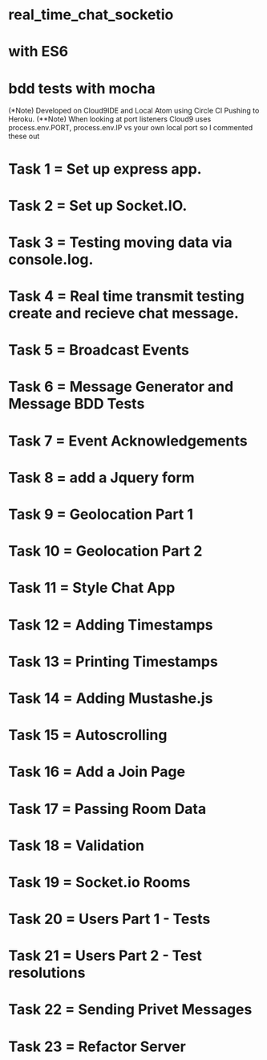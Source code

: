 # real_time_chat_socketio 
# with ES6
# bdd tests with mocha
(*Note) Developed on Cloud9IDE and Local Atom using Circle CI Pushing to Heroku.
(**Note) When looking at port listeners Cloud9 uses process.env.PORT, process.env.IP vs your own local port so I commented these out

# Task 1  = Set up express app.
# Task 2  = Set up Socket.IO.
# Task 3  = Testing moving data via console.log.
# Task 4  = Real time transmit testing create and recieve chat message.
# Task 5  = Broadcast Events
# Task 6  = Message Generator and Message BDD Tests
# Task 7  = Event Acknowledgements
# Task 8  = add a Jquery form
# Task 9  = Geolocation Part 1
# Task 10 = Geolocation Part 2
# Task 11 = Style Chat App
# Task 12 = Adding Timestamps
# Task 13 = Printing Timestamps
# Task 14 = Adding Mustashe.js
# Task 15 = Autoscrolling
# Task 16 = Add a Join Page
# Task 17 = Passing Room Data
# Task 18 = Validation 
# Task 19 = Socket.io Rooms
# Task 20 = Users Part 1 - Tests
# Task 21 = Users Part 2 - Test resolutions
# Task 22 = Sending Privet Messages
# Task 23 = Refactor Server

